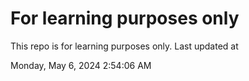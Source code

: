 # For learning purposes only
This repo is for learning purposes only.
Last updated at

Monday, May 6, 2024 2:54:06 AM

